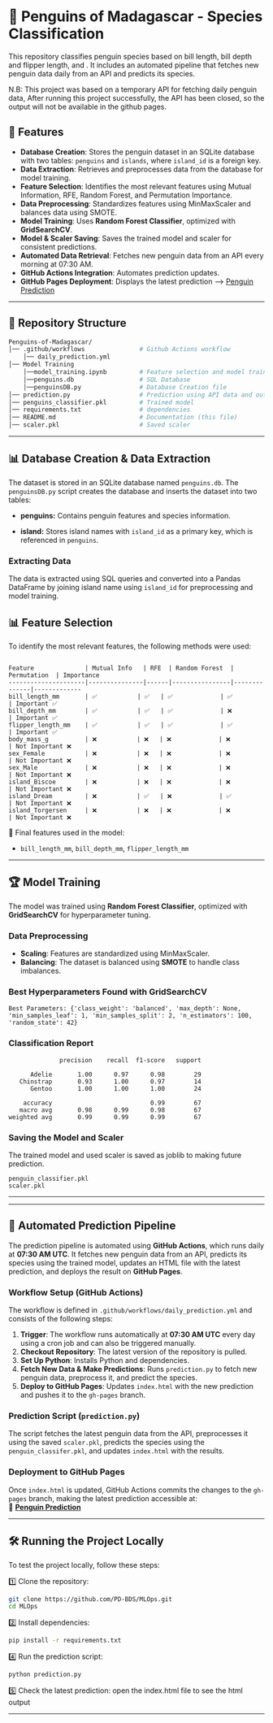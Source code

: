 # 🐧 Penguins of Madagascar - Species Classification

This repository classifies penguin species based on bill length, bill depth and flipper length, and . It includes an automated pipeline that fetches new penguin data daily from an API and predicts its species.

N.B: This project was based on a temporary API for fetching daily penguin data, After running this project successfully, the API has been closed, so the output will not be available in the github pages. 

## 🚀 Features
- **Database Creation**: Stores the penguin dataset in an SQLite database with two tables: `penguins` and `islands`, where `island_id` is a foreign key.
- **Data Extraction**: Retrieves and preprocesses data from the database for model training.
- **Feature Selection**: Identifies the most relevant features using Mutual Information, RFE, Random Forest, and Permutation Importance.
- **Data Preprocessing**: Standardizes features using MinMaxScaler and balances data using SMOTE.
- **Model Training**: Uses **Random Forest Classifier**, optimized with **GridSearchCV**.
- **Model & Scaler Saving**: Saves the trained model and scaler for consistent predictions.
- **Automated Data Retrieval**: Fetches new penguin data from an API every morning at 07:30 AM.
- **GitHub Actions Integration**: Automates prediction updates.
- **GitHub Pages Deployment**: Displays the latest prediction --> [Penguin Prediction](https://pd-bds.github.io/MLOps/)

---


## 📂 **Repository Structure**
```bash
Penguins-of-Madagascar/
│── .github/workflows               # Github Actions workflow
    │── daily_prediction.yml
│── Model Training
    │──model_training.ipynb         # Feature selection and model training
    │──penguins.db                  # SQL Database
    │──penguinsDB.py                # Database Creation file      
│── prediction.py                   # Prediction using API data and output in html
│── penguins_classifier.pkl         # Trained model
│── requirements.txt                # dependencies
│── README.md                       # Documentation (this file)
│── scaler.pkl                      # Saved scaler
```

---

## 📊 **Database Creation & Data Extraction**
The dataset is stored in an SQLite database named `penguins.db`.
The `penguinsDB.py` script creates the database and inserts the dataset into two tables:

- **penguins:** Contains penguin features and species information.

- **island:** Stores island names with `island_id` as a primary key, which is referenced in `penguins`.

### **Extracting Data**
The data is extracted using SQL queries and converted into a Pandas DataFrame by joining island name using `island_id` for preprocessing and model training.


## 📊 **Feature Selection**

To identify the most relevant features, the following methods were used:

```

Feature              | Mutual Info   | RFE  | Random Forest  | Permutation  | Importance
---------------------|---------------|------|----------------|--------------|-------------
bill_length_mm       | ✅           | ✅   | ✅             | ✅           | Important ✅
bill_depth_mm        | ✅           | ✅   | ✅             | ❌           | Important ✅
flipper_length_mm    | ✅           | ✅   | ✅             | ✅           | Important ✅
body_mass_g          | ❌           | ❌   | ❌             | ❌           | Not Important ❌
sex_Female           | ❌           | ❌   | ❌             | ❌           | Not Important ❌
sex_Male             | ❌           | ❌   | ❌             | ❌           | Not Important ❌
island_Biscoe        | ❌           | ❌   | ❌             | ❌           | Not Important ❌
island_Dream         | ❌           | ✅   | ❌             | ✅           | Not Important ❌
island_Torgersen     | ❌           | ❌   | ❌             | ❌           | Not Important ❌
```

🚀 Final features used in the model:
- `bill_length_mm`, `bill_depth_mm`, `flipper_length_mm`

---

## 🏆 **Model Training**

The model was trained using **Random Forest Classifier**, optimized with **GridSearchCV** for hyperparameter tuning.

### **Data Preprocessing**
- **Scaling**: Features are standardized using MinMaxScaler.
- **Balancing**: The dataset is balanced using **SMOTE** to handle class imbalances.

### **Best Hyperparameters Found with GridSearchCV**
```
Best Parameters: {'class_weight': 'balanced', 'max_depth': None, 'min_samples_leaf': 1, 'min_samples_split': 2, 'n_estimators': 100, 'random_state': 42}
```

### **Classification Report**
```
              precision    recall  f1-score   support

      Adelie       1.00      0.97      0.98        29
   Chinstrap       0.93      1.00      0.97        14
      Gentoo       1.00      1.00      1.00        24

    accuracy                           0.99        67
   macro avg       0.98      0.99      0.98        67
weighted avg       0.99      0.99      0.99        67
```

### **Saving the Model and Scaler**
The trained model and used scaler is saved as joblib to making future prediction.  
```
penguin_classifier.pkl
scaler.pkl
```

---


---

## 🔄 **Automated Prediction Pipeline**

The prediction pipeline is automated using **GitHub Actions**, which runs daily at **07:30 AM UTC**. It fetches new penguin data from an API, predicts its species using the trained model, updates an HTML file with the latest prediction, and deploys the result on **GitHub Pages**.

### **Workflow Setup (GitHub Actions)**
The workflow is defined in `.github/workflows/daily_prediction.yml` and consists of the following steps:

1. **Trigger**: The workflow runs automatically at **07:30 AM UTC** every day using a cron job and can also be triggered manually.
2. **Checkout Repository**: The latest version of the repository is pulled.
3. **Set Up Python**: Installs Python and dependencies.
4. **Fetch New Data & Make Predictions**: Runs `prediction.py` to fetch new penguin data, preprocess it, and predict the species.
5. **Deploy to GitHub Pages**: Updates `index.html` with the new prediction and pushes it to the `gh-pages` branch.


### **Prediction Script (`prediction.py`)**
The script fetches the latest penguin data from the API, preprocesses it using the saved `scaler.pkl`, predicts the species using the `penguin_classifer.pkl`, and updates `index.html` with the results.


### **Deployment to GitHub Pages**
Once `index.html` is updated, GitHub Actions commits the changes to the `gh-pages` branch, making the latest prediction accessible at:  
🔗 **[Penguin Prediction](https://pd-bds.github.io/MLOps/)**

---

## **🛠 Running the Project Locally**

To test the project locally, follow these steps:

1️⃣ Clone the repository:

```bash
git clone https://github.com/PD-BDS/MLOps.git
cd MLOps
```

2️⃣ Install dependencies:

```bash
pip install -r requirements.txt
```


4️⃣ Run the prediction script:

```bash
python prediction.py
```

5️⃣ Check the latest prediction:
open the index.html file to see the html output

---
